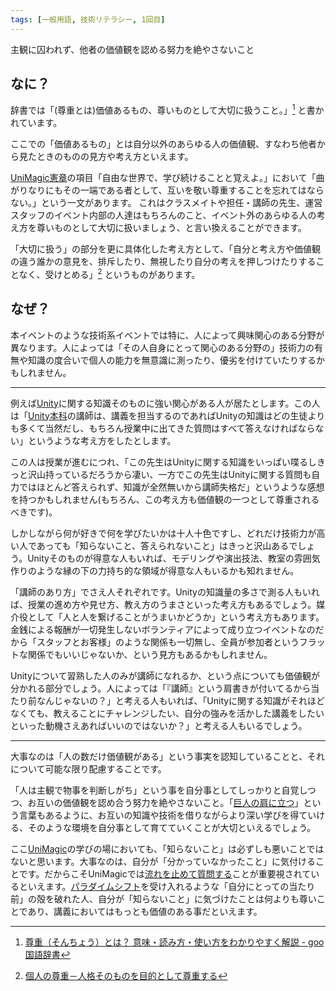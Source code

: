 ```yaml
---
tags: [一般用語, 技術リテラシー, 1回目]
---
```


主観に囚われず、他者の価値観を認める努力を絶やさないこと

## なに？

辞書では「(尊重とは)価値あるもの、尊いものとして大切に扱うこと。」[^1] と書かれています。

ここでの「価値あるもの」とは自分以外のあらゆる人の価値観、すなわち他者から見たときのものの見方や考え方といえます。

[UniMagic憲章](/docs/索引/STU/UniMagic憲章)の項目「自由な世界で、学び続けることと覚えよ。」において「曲がりなりにもその一端である者として、互いを敬い尊重することを忘れてはならない。」という一文があります。
これはクラスメイトや担任・講師の先生、運営スタッフのイベント内部の人達はもちろんのこと、イベント外のあらゆる人の考え方を尊いものとして大切に扱いましょう、と言い換えることができます。

「大切に扱う」の部分を更に具体化した考え方として、「自分と考え方や価値観の違う誰かの意見を、排斥したり、無視したり自分の考えを押しつけたりすることなく、受けとめる」[^2] というものがあります。

## なぜ？

本イベントのような技術系イベントでは特に、人によって興味関心のある分野が異なります。人によっては「その人自身にとって関心のある分野の」技術力の有無や知識の度合いで個人の能力を無意識に測ったり、優劣を付けていたりするかもしれません。

---

例えば[Unity](/docs/索引/STU/Unity)に関する知識そのものに強い関心がある人が居たとします。この人は「[Unity本科](/docs/索引/STU/Unity本科)の講師は、講義を担当するのであればUnityの知識はどの生徒よりも多くて当然だし、もちろん授業中に出てきた質問はすべて答えなければならない」というような考え方をしたとします。

この人は授業が進むにつれ、「この先生はUnityに関する知識をいっぱい喋るしきっと沢山持っているだろうから凄い、一方でこの先生はUnityに関する質問も自力ではほとんど答えられず、知識が全然無いから講師失格だ」というような感想を持つかもしれません(もちろん、この考え方も価値観の一つとして尊重されるべきです)。

しかしながら何が好きで何を学びたいかは十人十色ですし、どれだけ技術力が高い人であっても「知らないこと、答えられないこと」はきっと沢山あるでしょう。Unityそのものが得意な人もいれば、モデリングや演出技法、教室の雰囲気作りのような縁の下の力持ち的な領域が得意な人もいるかも知れません。

「講師のあり方」でさえ人それぞれです。Unityの知識量の多さで測る人もいれば、授業の進め方や見せ方、教え方のうまさといった考え方もあるでしょう。媒介役として「人と人を繋げることがうまいかどうか」という考え方もあります。金銭による報酬が一切発生しないボランティアによって成り立つイベントなのだから「スタッフとお客様」のような関係も一切無し、全員が参加者というフラットな関係でもいいじゃないか、という見方もあるかもしれません。

Unityについて習熟した人のみが講師になれるか、という点についても価値観が分かれる部分でしょう。人によっては「『講師』という肩書きが付いてるから当たり前なんじゃないの？」と考える人もいれば、「Unityに関する知識がそれほどなくても、教えることにチャレンジしたい、自分の強みを活かした講義をしたいといった動機さえあればいいのではないか？」と考える人もいるでしょう。

---

大事なのは「人の数だけ価値観がある」という事実を認知していることと、それについて可能な限り配慮することです。

「人は主観で物事を判断しがち」という事を自分事としてしっかりと自覚しつつ、お互いの価値観を認め合う努力を絶やさないこと。「[巨人の肩に立つ](/docs/索引/か行/巨人の肩に立つ)」という言葉もあるように、お互いの知識や技術を借りながらより深い学びを得ていける、そのような環境を自分事として育てていくことが大切といえるでしょう。

ここ[UniMagic](/docs/索引/STU/UniMagic)の学びの場においても、「知らないこと」は必ずしも悪いことではないと思います。大事なのは、自分が「分かっていなかったこと」に気付けることです。だからこそUniMagicでは[流れを止めて質問する](/docs/索引/な行/流れを止めて質問する)ことが重要視されているといえます。[パラダイムシフト](/docs/索引/は行/パラダイムシフト)を受け入れるような「自分にとっての当たり前」の殻を破れた人、自分が「知らないこと」に気づけたことは何よりも尊いことであり、講義においてはもっとも価値のある事だといえます。

[^1]: [尊重（そんちょう）とは？ 意味・読み方・使い方をわかりやすく解説 - goo国語辞書](https://dictionary.goo.ne.jp/word/尊重/)

[^2]: [個人の尊重－人格そのものを目的として尊重する](http://www.ayame-law.jp/article/14368445.html)
